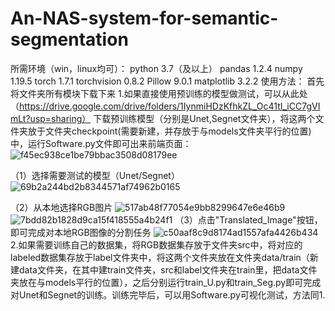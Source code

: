 # An-NAS-system-for-semantic-segmentation
所需环境（win，linux均可）：
python                            3.7（及以上）
pandas                            1.2.4
numpy                             1.19.5
torch                             1.7.1
torchvision                       0.8.2
Pillow                            9.0.1
matplotlib                        3.2.2
使用方法：
首先将文件夹所有模块下载下来
1.如果直接使用预训练的模型做测试，可以从此处（https://drive.google.com/drive/folders/1IynmiHDzKfhkZL_Oc41tI_iCC7gVImLt?usp=sharing）
下载预训练模型（分别是Unet,Segnet文件夹），将这两个文件夹放于文件夹checkpoint(需要新建，并存放于与models文件夹平行的位置)中，运行Software.py文件即可出来前端页面：
![f45ec938ce1be79bbac3508d08179ee](https://user-images.githubusercontent.com/42956088/156692085-6b7e2544-73f8-4d39-8215-7de5cee5f398.png)

（1）选择需要测试的模型（Unet/Segnet）
![69b2a244bd2b8344571af74962b0165](https://user-images.githubusercontent.com/42956088/156692109-445a41a0-c046-41f2-8750-df8447b63b62.png)

（2）从本地选择RGB图片
![517ab48f77054e9bb8299647e6e46b9](https://user-images.githubusercontent.com/42956088/156692140-10e3b478-7f8d-4587-861d-fa0ca644f853.png)
![7bdd82b1828d9ca15f418555a4b24f1](https://user-images.githubusercontent.com/42956088/156692180-4b53c604-f642-4b7a-abe9-ec3570a371b6.png)
（3）点击"Translated_Image"按钮，即可完成对本地RGB图像的分割任务
![c50aaf8c9d8174ad1557afa4426b434](https://user-images.githubusercontent.com/42956088/156692201-977257fe-3e9c-4fa2-b793-44014e592836.png)
2.如果需要训练自己的数据集，将RGB数据集存放于文件夹src中，将对应的labeled数据集存放于label文件夹中，将这两个文件夹放在文件夹data/train（新建data文件夹，在其中建train文件夹，src和label文件夹在train里，把data文件夹放在与models平行的位置），之后分别运行train_U.py和train_Seg.py即可完成对Unet和Segnet的训练。训练完毕后，可以用Software.py可视化测试，方法同1.



